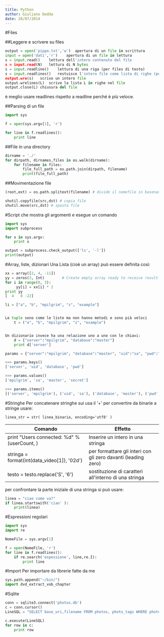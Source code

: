 ```yaml
---
title: Python
author: Giuliano Dedda 
date: 28/07/2014
---
```


#Files

##Leggere e scrivere su files
```python
output = open('pippo.txt','w')	apertura di un file in scrittura
input = open('dati','r')	apertura di un file in lettura
s = input.read()	lettura dell'intero contenuto del file
s = input.read(N)	lettura di N bytes
s = input.readline()	lettura di una riga (per files di testo)
s = input.readlines()	restuisce l'intero file come lista di righe (per files di testo)
output.wre(s)	scrivo un intero file
output.wrelines(L)	scrive la lista L in righe nel file
output.close(L)	chiusura del file
```
è meglio usare  readlines rispetto a  readline perché è più veloce.

##Parsing di un file
```python
import sys

f = open(sys.argv[1], 'r')

for line in f.readlines():
	print line
```


##File in una directory
```python
dirname = './'
for dirpath, dirnames,files in os.walk(dirname):
	for filename in files:
		file_full_path = os.path.join(dirpath, filename)
		print(file_full_path)
```

##Movimentazione file

```python
(root,ext) = os.path.splitext(filename)	# divide il nomefile in basename e estensione

shutil.copyfile(src,dst) # copia file
shutil.move(src,dst) # sposta file
```

#Script che mostra gli argomenti e esegue un comando
```python
import sys
import subprocess

for x in sys.argv:
    print x

output = subprocess.check_output(['ls', '-l'])
print(output)

```

#Array, liste, dizionari
Una Lista (cioè un array) può essere definita così:
```python
xx = array([2, 4, -11])
yy = zeros(3, Int)        # Create empty array ready to receive result
for i in range(0, 3):
     yy[i] = xx[i] * 2
print yy
[  4   8 -22]

li = ["a", "b", "mpilgrim", "z", "example"]


Le tuple sono come le liste ma non hanno metodi e sono pià veloci
    t = ("a", "b", "mpilgrim", "z", "example")


Un dizionario invece ha una relazione uno a uno con le chiavi:
    d = {"server":"mpilgrim", "database":"master"} 
    print d['server']

params = {"server":"mpilgrim", "database":"master", "uid":"sa", "pwd":"secret"}

>>> params.keys()   
['server', 'uid', 'database', 'pwd']

>>> params.values() 
['mpilgrim', 'sa', 'master', 'secret']

>>> params.items()  
[('server', 'mpilgrim'), ('uid', 'sa'), ('database', 'master'), ('pwd', 'secret')]
```


#Stringhe
Per concatenare stringhe sui usa il '+'
per convertire da binarie a stringe usare:

    linea_str = str( linea_binaria, encoding='utf8' )

Comando                                             	| Effetto
--------------------------------------------------------|--------------------------------------------------------
print "Users connected: %d" % (userCount, )				| Inserire un intero in una stringa
stringa = format(int(data_video[1]), '02d')				| per formattare gli interi con gli zero davanti (leading zero)
testo = testo.replace('S', '6')							| sostituzione di caratteri all'interno di una stringa

per confrontare la parte iniziale di una stringa si può usare:
```python
linea = "ciao come va?"
if linea.startswith('ciao' ):
	print(linea)
```

#Espressioni regolari
```python
import sys
import re

NomeFile = sys.argv[1]

f = open(NomeFile, 'r')
for line in f.readlines():
	if re.search('espessione', line,re.I):
		print line
```

#Import
Per importare da librerie fatte da me
```python
sys.path.append("~/bin/")
import dvd_extract_vob_chapter
```
#Sqlite
```python
conn = sqlite3.connect('photos.db')
c = conn.cursor()
LineSQL = "SELECT base_uri,filename FROM photos, photo_tags WHERE photos.id=photo_id AND tag_id=1;"

c.execute(LineSQL)
for row in c:
	print row

```
